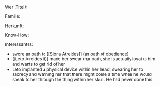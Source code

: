 Wer (Titel):

Familie:

Herkunft:

Know-How:

Interessantes:
- swore an oath to [[Siona Atreides]] (an oath of obedience)
- [[Leto Atreides II]] made her swear that oath, she is actually loyal to him and wants to get rid of her
-  Leto implanted a physical device within her head, swearing her to secrecy and warning her that there might come a time when he would speak to her through the thing within her skull. He had never done this